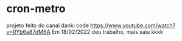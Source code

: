 # cron-metro
projeto feito do canal danki code
https://www.youtube.com/watch?v=RYb6a87dM6A
Em 18/02/2022
deu trabalho, mais saiu kkkk
